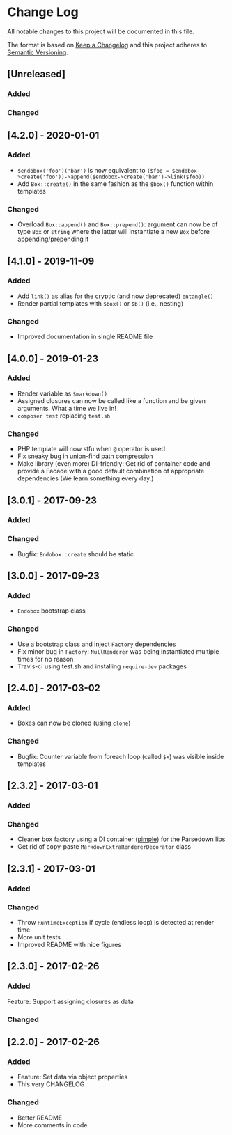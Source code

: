 # Change Log

All notable changes to this project will be documented in this file.

The format is based on [Keep a Changelog](http://keepachangelog.com/)
and this project adheres to [Semantic Versioning](http://semver.org/).


## [Unreleased]
### Added
### Changed


## [4.2.0] - 2020-01-01

### Added
- `$endobox('foo')('bar')` is now equivalent to `($foo = $endobox->create('foo'))->append($endobox->create('bar')->link($foo))`
- Add `Box::create()` in the same fashion as the `$box()` function within templates

### Changed
- Overload `Box::append()` and `Box::prepend()`: argument can now be of type `Box` or `string` where the latter will instantiate a new `Box` before appending/prepending it


## [4.1.0] - 2019-11-09

### Added
- Add `link()` as alias for the cryptic (and now deprecated) `entangle()`
- Render partial templates with `$box()` or `$b()` (i.e., nesting)

### Changed
- Improved documentation in single README file


## [4.0.0] - 2019-01-23

### Added
- Render variable as `$markdown()`
- Assigned closures can now be called like a function and be given arguments. What a time we live in!
- `composer test` replacing `test.sh`

### Changed
- PHP template will now stfu when `@` operator is used
- Fix sneaky bug in union-find path compression
- Make library (even more) DI-friendly: Get rid of container code and provide a Facade with a good default combination of appropriate dependencies (We learn something every day.)


## [3.0.1] - 2017-09-23

### Added

### Changed
- Bugfix: `Endobox::create` should be static


## [3.0.0] - 2017-09-23

### Added
- `Endobox` bootstrap class

### Changed
- Use a bootstrap class and inject `Factory` dependencies
- Fix minor bug in `Factory`: `NullRenderer` was being instantiated multiple times for no reason
- Travis-ci using test.sh and installing `require-dev` packages


## [2.4.0] - 2017-03-02

### Added
- Boxes can now be cloned (using `clone`)

### Changed
- Bugfix: Counter variable from foreach loop (called `$x`) was visible inside templates


## [2.3.2] - 2017-03-01

### Added

### Changed
- Cleaner box factory using a DI container ([pimple](http://pimple.sensiolabs.org)) for the Parsedown libs
- Get rid of copy-paste `MarkdownExtraRendererDecorator` class


## [2.3.1] - 2017-03-01

### Added

### Changed
- Throw `RuntimeException` if cycle (endless loop) is detected at render time
- More unit tests
- Improved README with nice figures


## [2.3.0] - 2017-02-26

### Added
Feature: Support assigning closures as data

### Changed


## [2.2.0] - 2017-02-26

### Added
- Feature: Set data via object properties
- This very CHANGELOG

### Changed
- Better README
- More comments in code

